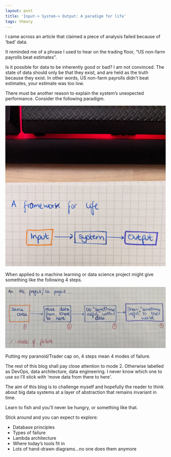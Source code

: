 ```yaml
---
layout: post
title: 'Input-> System-> Output: A paradigm for life'
tags: theory
---
```

I came across an article that claimed a piece of analysis failed because of ‘bad’ data. 

It reminded me of a phrase I used to hear on the trading floor, “US non-farm payrolls beat estimates”.

Is it possible for data to be inherently good or bad? I am not convinced. The state of data should only be that they 
exist, and are held as the truth because they exist. In other words, US non-farm payrolls didn't beat estimates, your 
estimate was too low.

There must be another reason to explain the system’s unexpected performance. Consider the following paradigm.

![input,system,output](/images/blog_01_2021/PXL_20210122_185257907~2.jpg)

When applied to a machine learning or data science project might give something like the following 4 steps.

![ML system flow](/images/blog_01_2021/PXL_20210125_144448228~3.jpg)

Putting my paranoid/Trader cap on, 4 steps mean 4 modes of failure. 

The rest of this blog shall pay close attention to mode 2. Otherwise labelled as DevOps, data architecture, data engineering.
 I never know which one to use so I’ll stick with ‘move data from there to here’.

The aim of this blog is to challenge myself and hopefully the reader to think about big data systems at a layer of 
abstraction that remains invariant in time.

Learn to fish and you’ll never be hungry, or something like that.

Stick around and you can expect to explore:
* Database principles
* Types of failure
* Lambda architecture
* Where today’s tools fit in
* Lots of hand-drawn diagrams...no one does them anymore

<!---

layout: post
title: You're up and running!

Next you can update your site name, avatar and other options using the _config.yml file in the root of your repository (shown below).

![_config.yml]({{ site.baseurl }}/images/config.png)

The easiest way to make your first post is to edit this one. Go into /_posts/ and update the Hello World markdown file. For more instructions head over to the [Jekyll Now repository](https://github.com/barryclark/jekyll-now) on GitHub.
--->